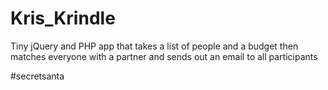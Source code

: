 Kris_Krindle
============

Tiny jQuery and PHP app that takes a list of people and a budget then matches everyone with a partner and sends out an email to all participants

#secretsanta
